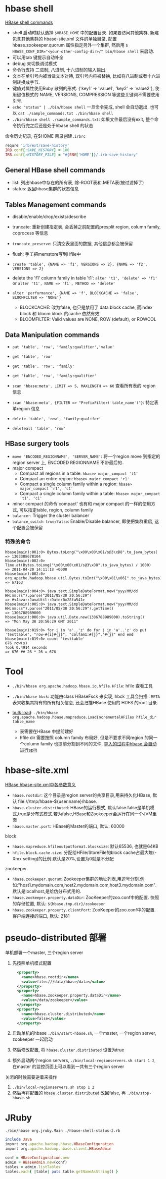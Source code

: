 # hbase shell
[HBase shell commands](https://learnhbase.net/2013/03/02/hbase-shell-commands)

- shell 启动时默认选择 `$HBASE_HOME` 中的配置目录.
	如果要访问其他集群, 新建包含其他集群的 hbase-site.xml 文件的单独目录, 配置hbase.zookeeper.quorum 属性指定另外一个集群, 然后用 `$ HBASE_CONF_DIR="<your-other-config-dir>/" bin/hbase shell` 来启动.
- 可以用tab 键提示自动补全
- debug 来切换调试模式
- 命令行支持 二进制, 八进制, 十六进制的输入输出.
- 文本在单引号内被当做文本对待, 双引号内将被替换, 比如将八进制或者十六进制转换成字节.
- 键值对属性使用Ruby 散列的形式: {'key1' => 'value1', 'key2' => 'value2'}, 使用键值模式的 NAME, VERSIONS, COMPRESSION 等这些关键词不需要使用引号.
- `echo "status" | ./bin/hbase shell` 一旦命令完成, shell 会自动退出, 也可以 `cat ./sample_commands.txt ./bin/hbase shell`
- `./bin/hbase shell ./sample_commands.txt`: 如果文件最后没有exit, 整个命令执行完之后还是处于hbase shell 的状态

命令历史纪录, 在$HOME 目录创建`.irbrc`
```ruby
requre 'irb/ext/save-history'
IRB.conf[:SAVE_HISTORY] = 100
IRB.conf[:HISTORY_FILE] = "#{ENV['HOME']}/.irb-save-history"
```

## General  HBase shell commands
- list: 列出hbase中存在的所有表, 除-ROOT表和.META表(被过滤掉了)
- status: 返回hbase集群的状态信息

## Tables Management commands
- disable/enable/drop/exists/describe
- truncate: 重新创建指定表, 会丢掉之前配置的presplit region, column family, coprocess 等信息
- `truncate_preserve`: 只清空表里面的数据, 其他信息都会被保留
- flush: 手工把memstore写到Hfile中

- `create 'table', {NAME => 'f1', VERSIONS => 2}, {NAME => 'f2', VERSIONS => 2}`
- delete the 'f1' column family in table 't1': `alter 't1', 'delete' => 'f1'` or  `alter 't1', NAME => 'f1', METHOD => 'delete'`

- `alter 'performance', {NAME => 'f', BLOCKCACHE => 'false', BLOOMFILTER => 'NONE'}`
	- BLOCKCACHE: 改为false, 也只是禁用了 data block cache, 而index block 和 bloom block 的cache 依然有效
	- BLOOMFILTER: Valid values are NONE, ROW (default), or ROWCOL

## Data Manipulation commands
- `put 'table', 'row', 'family:qualifier','value'`

- `get 'table', 'row'`
- `get 'table', 'row', 'family'`
- `get 'table', 'row', 'family:qualifier'`

- `scan 'hbase:meta', LIMIT => 5, MAXLENGTH => 60` 查看所有表的 region 信息
- `scan 'hbase:meta', {FILTER => "PrefixFilter('table_name')"}`: 特定表单region 信息

- `delete 'table', 'row', 'family:qualifer'`
- `deleteall 'table', 'row'`

## HBase surgery tools
- `move 'ENCODED_REGIONNAME', 'SERVER_NAME'`: 将一个region move 到指定的region server 上, ENCODED REGIONNAME 不带最后的`.`
- major compact
	- Compact all regions in a table: `hbase> major_compact 't1'`
	- Compact an entire region: `hbase> major_compact 'r1'`
	- Compact a single column family within a region: `hbase> major_compact 'r1', 'c1'`
	- Compact a single column family within a table: `hbase> major_compact 't1', 'c1'`
- minor compact 的命令'compact' 也有和 major compact 的一样的使用方式, 可以指定table, region, column family
- `balancer`: Trigger the cluster balancer
- `balance_switch true/false`: Enable/Disable balancer, 即使把集群重启, 这个配置会被保留

### 特殊的命令
```shell
hbase(main):001:0> Bytes.toLong("\x00\x00\x01/s@3\xD8".to_java_bytes)
=> 1303308678104
hbase(main):002:0> Time.at(Bytes.toLong("\x00\x00\x01/s@3\xD8".to_java_bytes) / 1000)
=> 2011-04-20 14:11:18 +0000
hbase(main):002:0> org.apache.hadoop.hbase.util.Bytes.toInt("\x00\x01\x06[".to_java_bytes)
=> 67163
```

```shell
hbase(main):004:0> java.text.SimpleDateFormat.new("yyy/MM/dd HH:mm:ss").parse("2011/05/30 20:56:29")
=> #<Java::JavaUtil::Date:0x28fa541>
hbase(main):005:0> java.text.SimpleDateFormat.new("yyy/MM/dd HH:mm:ss").parse("2011/05/30 20:56:29").getTime()
=> 1306788989000
hbase(main):006:0> java.util.Date.new(1306788989000).toString()
=> "Mon May 30 20:56:29 GMT 2011"

hbase(main):019:0> for i in 'a'..'z' do for j in 'a'..'z' do put 'testtable', "row-#{i}#{j}", "colfam1:#{j}","#{j}" end end
hbase(main):019:0> count 'testtable'
676 row(s)
Took 0.4914 seconds
=> 676 ## 26 * 26 = 676
```

# Tool
- `./bin/hbase org.apache.hadoop.hbase.io.hfile.HFile`: hfile 查看工具
- `./bin/hbase hbck`: 功能由class HBaseFsck 来实现, hbck 工具会扫描 `.META` 表来收集其持有的所有相关信息, 还会扫描HBase 使用的 HDFS 的root 目录.

- [bulk load](https://blog.cloudera.com/blog/2013/09/how-to-use-hbase-bulk-loading-and-why): `./bin/hbase org.apache.hadoop.hbase.mapreduce.LoadIncrementalHFiles hfile_dir table_name`
	- 表需要在HBase 中提前建好
	- hfile dir 需要按照 column family 布局好, 但是不要求不同region 的同一个column family 也提前分割到不同的文件, [导入的过程中hbase 会自动进行split](http://photo.weibo.com/5652735758/photos/large/photo_id/4314927866205193/album_id/4314927492922430)

# hbase-site.xml
[HBase hbase-site.xml中各参数意义](https://blog.csdn.net/u014782458/article/details/56679136)

- `hbase.rootdir`: 这个目录是region server的共享目录,用来持久化HBase, 默认 file:///tmp/hbase-${user.name}/hbase.
- `hbase.cluster.distributed`: HBase的运行模式, 默认false.false是单机模式,true是分布式模式.若为false,HBase和Zookeeper会运行在同一个JVM里面
- `hbase.master.port`: HBase的Master的端口, 默认: 60000

block

- `hbase.mapreduce.hfileoutputformat.blocksize`: 默认65536, 也就是64KB
- `hfile.block.cache.size`: 分配给HFile/StoreFile的block cache占最大堆(-Xmx setting)的比例.默认是20%,设置为0就是不分配

zookeeper

- `hbase.zookeeper.quorum`: Zookeeper集群的地址列表,用逗号分割.例如:"host1.mydomain.com,host2.mydomain.com,host3.mydomain.com". 默认是localhost,是给伪分布式用的.
- `hbase.zookeeper.property.dataDir`: ZooKeeper的zoo.conf中的配置. 快照的存储位置, 默认: `${hbase.tmp.dir}/zookeeper`
- `hbase.zookeeper.property.clientPort`: ZooKeeper的zoo.conf中的配置. 客户端连接的端口, 默认: 2181

# pseudo-distributed 部署
单机部署一个master, 三个region server

1. 先按照单机模式配置

	```xml
	  <property>
	    <name>hbase.rootdir</name>
	    <value>file:///data/hbase/data</value>
	  </property>
	  <property>
	    <name>hbase.zookeeper.property.dataDir</name>
	    <value>/data/zookeeper</value>
	  </property>
	  <property>
	    <name>hbase.cluster.distributed</name>
	    <value>false</value>
	  </property>
	```

1. 启动单机的hbase `./bin/start-hbase.sh`, 一个master, 一个region server, zookeeper 一起启动
1. 然后修改配置, 将 `hbase.cluster.distributed` 设置为true
1. 额外启动两个region servers, `./bin/local-regionservers.sh start 1 2`, 在master 的监控页面上可以看到一共有三个region server

关闭的时候需要逆着来操作

1. `./bin/local-regionservers.sh stop 1 2`
1. 然后再将配置的 `hbase.cluster.distributed` 改回false, 再 `./bin/stop-hbase.sh`

# JRuby
`./bin/hbase org.jruby.Main ./hbase-shell-status-2.rb`

```ruby
include Java
import org.apache.hadoop.hbase.HBaseConfiguration
import org.apache.hadoop.hbase.client.HBaseAdmin

conf = HBaseConfiguration.new
admin = HBaseAdmin.new(conf)
tables = admin.listTables
tables.each{ |table| puts table.getNameAsString() }
```

